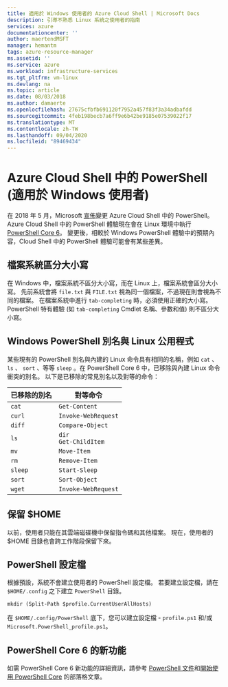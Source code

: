 ```yaml
---
title: 適用於 Windows 使用者的 Azure Cloud Shell | Microsoft Docs
description: 引導不熟悉 Linux 系統之使用者的指南
services: azure
documentationcenter: ''
author: maertendMSFT
manager: hemantm
tags: azure-resource-manager
ms.assetid: ''
ms.service: azure
ms.workload: infrastructure-services
ms.tgt_pltfrm: vm-linux
ms.devlang: na
ms.topic: article
ms.date: 08/03/2018
ms.author: damaerte
ms.openlocfilehash: 27675cfbfb691120f7952a457f83f3a34adbafdd
ms.sourcegitcommit: 4feb198becb7a6ff9e6b42be9185e07539022f17
ms.translationtype: MT
ms.contentlocale: zh-TW
ms.lasthandoff: 09/04/2020
ms.locfileid: "89469434"
---
```

# <a name="powershell-in-azure-cloud-shell-for-windows-users"></a>Azure Cloud Shell 中的 PowerShell (適用於 Windows 使用者)

在 2018 年 5 月，Microsoft [宣佈](https://azure.microsoft.com/blog/pscloudshellrefresh/)變更 Azure Cloud Shell 中的 PowerShell。
Azure Cloud Shell 中的 PowerShell 體驗現在會在 Linux 環境中執行 [PowerShell Core 6](https://github.com/powershell/powershell)。
變更後，相較於 Windows PowerShell 體驗中的預期內容，Cloud Shell 中的 PowerShell 體驗可能會有某些差異。

## <a name="file-system-case-sensitivity"></a>檔案系統區分大小寫

在 Windows 中，檔案系統不區分大小寫，而在 Linux 上，檔案系統會區分大小寫。
先前系統會將 `file.txt` 與 `FILE.txt` 視為同一個檔案，不過現在則會視為不同的檔案。
在檔案系統中進行 `tab-completing` 時，必須使用正確的大小寫。
PowerShell 特有體驗 (如 `tab-completing` Cmdlet 名稱、參數和值) 則不區分大小寫。

## <a name="windows-powershell-aliases-vs-linux-utilities"></a>Windows PowerShell 別名與 Linux 公用程式

某些現有的 PowerShell 別名與內建的 Linux 命令具有相同的名稱，例如 `cat` 、 `ls` 、 `sort` 、等等 `sleep` 。在 PowerShell Core 6 中，已移除與內建 Linux 命令衝突的別名。
以下是已移除的常見別名以及對等的命令：  

|已移除的別名   |對等命令   |
|---|---|
|`cat`    | `Get-Content` |
|`curl`   | `Invoke-WebRequest` |
|`diff`   | `Compare-Object` |
|`ls`     | `dir` <br> `Get-ChildItem` |
|`mv`     | `Move-Item`   |
|`rm`     | `Remove-Item` |
|`sleep`  | `Start-Sleep` |
|`sort`   | `Sort-Object` |
|`wget`   | `Invoke-WebRequest` |

## <a name="persisting-home"></a>保留 $HOME

以前，使用者只能在其雲端磁碟機中保留指令碼和其他檔案。
現在，使用者的 $HOME 目錄也會跨工作階段保留下來。

## <a name="powershell-profile"></a>PowerShell 設定檔

根據預設，系統不會建立使用者的 PowerShell 設定檔。
若要建立設定檔，請在 `$HOME/.config` 之下建立 `PowerShell` 目錄。

```azurepowershell-interactive
mkdir (Split-Path $profile.CurrentUserAllHosts)
```

在 `$HOME/.config/PowerShell` 底下，您可以建立設定檔 - `profile.ps1` 和/或 `Microsoft.PowerShell_profile.ps1`。

## <a name="whats-new-in-powershell-core-6"></a>PowerShell Core 6 的新功能

如需 PowerShell Core 6 新功能的詳細資訊，請參考 [PowerShell 文件](/powershell/scripting/whats-new/what-s-new-in-powershell-core-60?view=powershell-6)和[開始使用 PowerShell Core](https://blogs.msdn.microsoft.com/powershell/2017/06/09/getting-started-with-powershell-core-on-windows-mac-and-linux/) 的部落格文章。
